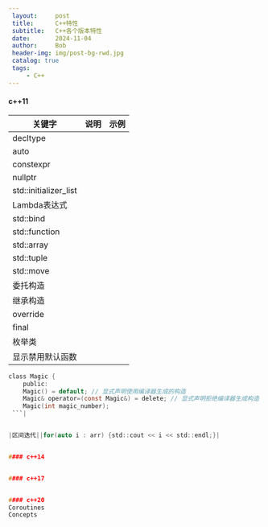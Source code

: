 ```yaml
---
 layout:     post
 title:      C++特性
 subtitle:   C++各个版本特性
 date:       2024-11-04
 author:     Bob
 header-img: img/post-bg-rwd.jpg
 catalog: true
 tags:
     - C++
---
```




#### c++11

|关键字	|说明|示例|
| ------ | ------ |------ |
|decltype | ||
|auto | ||
|constexpr | ||
|nullptr | ||
|std::initializer_list | ||
|Lambda表达式 | ||
|std::bind | ||
|std::function | ||
|std::array | ||
|std::tuple | ||
|std::move | ||
|委托构造 | ||
|继承构造 | ||
|override | ||
|final | ||
|枚举类 | ||
|显示禁用默认函数 | |
```c 
class Magic {
    public:
    Magic() = default; // 显式声明使用编译器生成的构造
    Magic& operator=(const Magic&) = delete; // 显式声明拒绝编译器生成构造
    Magic(int magic_number);
 ```|


|区间迭代||for(auto i : arr) {std::cout << i << std::endl;}|


#### c++14


#### c++17


#### c++20
Coroutines
Concepts
